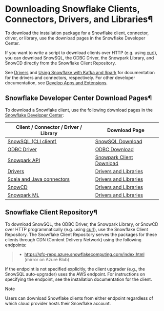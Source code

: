 # Downloading Snowflake Clients, Connectors, Drivers, and Libraries¶  
  
To download the installation package for a Snowflake client, connector,
driver, or library, use the download pages in the Snowflake Developer Center.

If you want to write a script to download clients over HTTP (e.g. using
[curl](https://curl.se/)), you can download SnowSQL, the ODBC Driver, the
Snowpark Library, and SnowCD directly from the Snowflake Client Repository.

See [Drivers](../developer-guide/drivers) and [Using Snowflake with Kafka and
Spark](connectors) for documentation for the drivers and connectors,
respectively. For other developer documentation, see [Develop Apps and
Extensions](https://docs.snowflake.com/developer).

## Snowflake Developer Center Download Pages¶

To download a Snowflake client, use the following download pages in the
[Snowflake Developer Center](https://developers.snowflake.com/):

Client / Connector / Driver / Library | Download Page  
---|---  
[SnowSQL (CLI client)](snowsql) | [SnowSQL Download](https://developers.snowflake.com/snowsql/)  
[ODBC Driver](../developer-guide/odbc/odbc) | [ODBC Download](https://developers.snowflake.com/odbc/)  
[Snowpark API](../developer-guide/snowpark/index) | [Snowpark Client Download](https://developers.snowflake.com/snowpark/)  
[Drivers](../developer-guide/drivers) | [Drivers and Libraries](https://developers.snowflake.com/drivers-and-libraries/)  
[Scala and Java connectors](connectors) | [Drivers and Libraries](https://developers.snowflake.com/drivers-and-libraries/)  
[SnowCD](snowcd) | [Drivers and Libraries](https://developers.snowflake.com/drivers-and-libraries/)  
[Snowpark ML](../developer-guide/snowflake-ml/overview) | [Drivers and Libraries](https://developers.snowflake.com/drivers-and-libraries/)  
  
## Snowflake Client Repository¶

To download SnowSQL, the ODBC Driver, the Snowpark Library, or SnowCD over
HTTP programmatically (e.g. using [curl](https://curl.se/)), use the Snowflake
Client Repository. The Snowflake Client Repository serves the packages for
these clients through CDN (Content Delivery Network) using the following
endpoints:

>   * <https://sfc-repo.azure.snowflakecomputing.com/index.html> (mirror on
> Azure Blob)
>
>

If the endpoint is not specified explicitly, the client upgrader (e.g., the
SnowSQL auto-upgrader) uses the AWS endpoint. For instructions on specifying
the endpoint, see the installation documentation for the client.

Note

Users can download Snowflake clients from either endpoint regardless of which
cloud provider hosts their Snowflake account.

